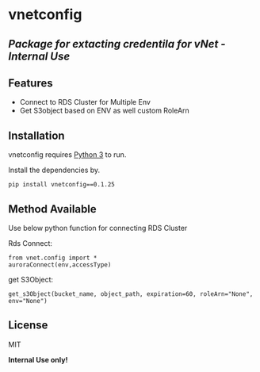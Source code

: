 # vnetconfig
## _Package for extacting credentila for vNet - Internal Use_



## Features

- Connect to RDS Cluster for Multiple Env
- Get S3object based on ENV as well custom RoleArn


## Installation

vnetconfig requires [Python 3](https://www.python.org/download/releases/3.0/)  to run.

Install the dependencies by.

```
pip install vnetconfig==0.1.25
```

## Method Available

Use below python function for connecting RDS Cluster

Rds Connect:

```
from vnet.config import *
auroraConnect(env,accessType)
```

get S3Object:

```
get_s3Object(bucket_name, object_path, expiration=60, roleArn="None", env="None")
```


## License

MIT

**Internal Use only!**


